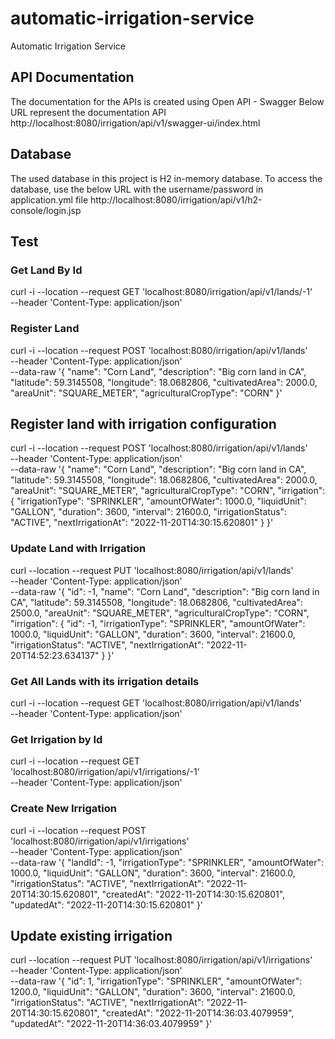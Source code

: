 # automatic-irrigation-service
 Automatic Irrigation Service

## API Documentation
The documentation for the APIs is created using Open API - Swagger
Below URL represent the documentation API
http://localhost:8080/irrigation/api/v1/swagger-ui/index.html

## Database
The used database in this project is H2 in-memory database.
To access the database, use the below URL with the username/password in application.yml file
http://localhost:8080/irrigation/api/v1/h2-console/login.jsp

## Test
### Get Land By Id
curl -i --location --request GET 'localhost:8080/irrigation/api/v1/lands/-1' \
--header 'Content-Type: application/json'

### Register Land
curl -i --location --request POST 'localhost:8080/irrigation/api/v1/lands' \
--header 'Content-Type: application/json' \
--data-raw '{
"name": "Corn Land",
"description": "Big corn land in CA",
"latitude": 59.3145508,
"longitude": 18.0682806,
"cultivatedArea": 2000.0,
"areaUnit": "SQUARE_METER",
"agriculturalCropType": "CORN"
}'

## Register land with irrigation configuration
curl -i --location --request POST 'localhost:8080/irrigation/api/v1/lands' \
--header 'Content-Type: application/json' \
--data-raw '{
"name": "Corn Land",
"description": "Big corn land in CA",
"latitude": 59.3145508,
"longitude": 18.0682806,
"cultivatedArea": 2000.0,
"areaUnit": "SQUARE_METER",
"agriculturalCropType": "CORN",
"irrigation": {
"irrigationType": "SPRINKLER",
"amountOfWater": 1000.0,
"liquidUnit": "GALLON",
"duration": 3600,
"interval": 21600.0,
"irrigationStatus": "ACTIVE",
"nextIrrigationAt": "2022-11-20T14:30:15.620801"
}
}'

### Update Land with Irrigation
curl --location --request PUT 'localhost:8080/irrigation/api/v1/lands' \
--header 'Content-Type: application/json' \
--data-raw '{
"id": -1,
"name": "Corn Land",
"description": "Big corn land in CA",
"latitude": 59.3145508,
"longitude": 18.0682806,
"cultivatedArea": 2500.0,
"areaUnit": "SQUARE_METER",
"agriculturalCropType": "CORN",
"irrigation": {
"id": -1,
"irrigationType": "SPRINKLER",
"amountOfWater": 1000.0,
"liquidUnit": "GALLON",
"duration": 3600,
"interval": 21600.0,
"irrigationStatus": "ACTIVE",
"nextIrrigationAt": "2022-11-20T14:52:23.634137"
}
}'

### Get All Lands with its irrigation details
curl -i --location --request GET 'localhost:8080/irrigation/api/v1/lands' \
--header 'Content-Type: application/json'

### Get Irrigation by Id
curl -i --location --request GET 'localhost:8080/irrigation/api/v1/irrigations/-1' \
--header 'Content-Type: application/json'

### Create New Irrigation
curl -i --location --request POST 'localhost:8080/irrigation/api/v1/irrigations' \
--header 'Content-Type: application/json' \
--data-raw '{
"landId": -1,
"irrigationType": "SPRINKLER",
"amountOfWater": 1000.0,
"liquidUnit": "GALLON",
"duration": 3600,
"interval": 21600.0,
"irrigationStatus": "ACTIVE",
"nextIrrigationAt": "2022-11-20T14:30:15.620801",
"createdAt": "2022-11-20T14:30:15.620801",
"updatedAt": "2022-11-20T14:30:15.620801"
}'

## Update existing irrigation
curl --location --request PUT 'localhost:8080/irrigation/api/v1/irrigations' \
--header 'Content-Type: application/json' \
--data-raw '{
"id": 1,
"irrigationType": "SPRINKLER",
"amountOfWater": 1200.0,
"liquidUnit": "GALLON",
"duration": 3600,
"interval": 21600.0,
"irrigationStatus": "ACTIVE",
"nextIrrigationAt": "2022-11-20T14:30:15.620801",
"createdAt": "2022-11-20T14:36:03.4079959",
"updatedAt": "2022-11-20T14:36:03.4079959"
}'
